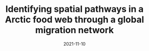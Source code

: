 ---
title: "Identifying spatial pathways in a Arctic food web through a global migration network"
collection: talks
type: "Conference talk"
permalink: /talks/2014-03-01-talk-3
venue: "Ecological Network Conference"
date: 2021-11-10
location: "Mallorca, Spain"
---